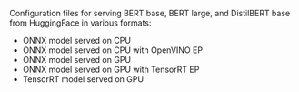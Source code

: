 Configuration files for serving BERT base, BERT large, and DistilBERT base from HuggingFace in various formats:
- ONNX model served on CPU
- ONNX model served on CPU with OpenVINO EP
- ONNX model served on GPU
- ONNX model served on GPU with TensorRT EP
- TensorRT model served on GPU
